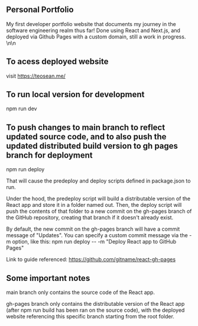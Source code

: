 ## Personal Portfolio
My first developer portfolio website that documents my journey in the software engineering realm thus far! Done using React and Next.js, and deployed via Github Pages with a custom domain, still a work in progress.
\n\n

## To acess deployed website
visit https://teosean.me/


## To run local version for development
npm run dev


## To push changes to main branch to reflect updated source code, and to also push the updated distributed build version to gh pages branch for deployment
npm run deploy

That will cause the predeploy and deploy scripts defined in package.json to run.

Under the hood, the predeploy script will build a distributable version of the React app and store it in a folder named out. Then, the deploy script will push the contents of that folder to a new commit on the gh-pages branch of the GitHub repository, creating that branch if it doesn't already exist.

By default, the new commit on the gh-pages branch will have a commit message of "Updates". You can specify a custom commit message via the -m option, like this: npm run deploy -- -m "Deploy React app to GitHub Pages"

Link to guide referenced: https://github.com/gitname/react-gh-pages


## Some important notes
main branch only contains the source code of the React app.

gh-pages branch only contains the distributable version of the React app (after npm run build has been ran on the source code), with the deployed website referencing this specific branch starting from the root folder.

